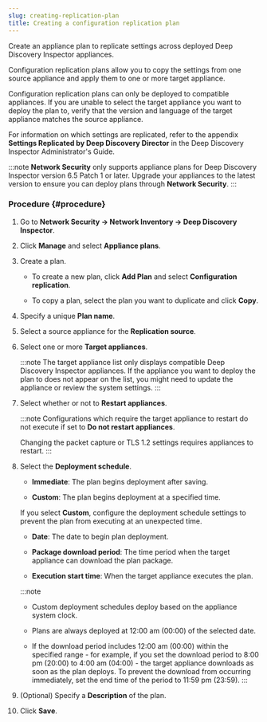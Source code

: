 ```yaml
---
slug: creating-replication-plan
title: Creating a configuration replication plan
---
```


Create an appliance plan to replicate settings across deployed Deep Discovery Inspector appliances.

Configuration replication plans allow you to copy the settings from one source appliance and apply them to one or more target appliance.

Configuration replication plans can only be deployed to compatible appliances. If you are unable to select the target appliance you want to deploy the plan to, verify that the version and language of the target appliance matches the source appliance.

For information on which settings are replicated, refer to the appendix **Settings Replicated by Deep Discovery Director** in the Deep Discovery Inspector Administrator's Guide.

:::note
**Network Security** only supports appliance plans for Deep Discovery Inspector version 6.5 Patch 1 or later. Upgrade your appliances to the latest version to ensure you can deploy plans through **Network Security**.
:::

### Procedure {#procedure}

1.  Go to **Network Security → Network Inventory → Deep Discovery Inspector**.

2.  Click **Manage** and select **Appliance plans**.

3.  Create a plan.

    - To create a new plan, click **Add Plan** and select **Configuration replication**.

    - To copy a plan, select the plan you want to duplicate and click **Copy**.

4.  Specify a unique **Plan name**.

5.  Select a source appliance for the **Replication source**.

6.  Select one or more **Target appliances**.

    :::note
    The target appliance list only displays compatible Deep Discovery Inspector appliances. If the appliance you want to deploy the plan to does not appear on the list, you might need to update the appliance or review the system settings.
    :::

7.  Select whether or not to **Restart appliances**.

    :::note
    Configurations which require the target appliance to restart do not execute if set to **Do not restart appliances**.

    Changing the packet capture or TLS 1.2 settings requires appliances to restart.
    :::

8.  Select the **Deployment schedule**.

    - **Immediate**: The plan begins deployment after saving.

    - **Custom**: The plan begins deployment at a specified time.

    If you select **Custom**, configure the deployment schedule settings to prevent the plan from executing at an unexpected time.

    - **Date**: The date to begin plan deployment.

    - **Package download period**: The time period when the target appliance can download the plan package.

    - **Execution start time**: When the target appliance executes the plan.

    :::note
    - Custom deployment schedules deploy based on the appliance system clock.

    - Plans are always deployed at 12:00 am (00:00) of the selected date.

    - If the download period includes 12:00 am (00:00) within the specified range - for example, if you set the download period to 8:00 pm (20:00) to 4:00 am (04:00) - the target appliance downloads as soon as the plan deploys. To prevent the download from occurring immediately, set the end time of the period to 11:59 pm (23:59).
    :::

9.  (Optional) Specify a **Description** of the plan.

10. Click **Save**.
